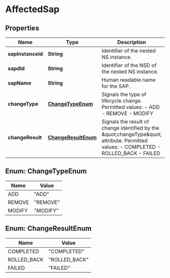 
# AffectedSap

## Properties
Name | Type | Description | Notes
------------ | ------------- | ------------- | -------------
**sapInstanceId** | **String** | Identifier of the nested NS instance.  | 
**sapdId** | **String** | Identifier of the NSD of the nested NS instance.  | 
**sapName** | **String** | Human readable name for the SAP.  |  [optional]
**changeType** | [**ChangeTypeEnum**](#ChangeTypeEnum) | Signals the type of lifecycle change. Permitted values: - ADD - REMOVE - MODIFY  |  [optional]
**changeResult** | [**ChangeResultEnum**](#ChangeResultEnum) | Signals the result of change identified by the \&quot;changeType\&quot; attribute. Permitted values: - COMPLETED - ROLLED_BACK - FAILED  |  [optional]


<a name="ChangeTypeEnum"></a>
## Enum: ChangeTypeEnum
Name | Value
---- | -----
ADD | &quot;ADD&quot;
REMOVE | &quot;REMOVE&quot;
MODIFY | &quot;MODIFY&quot;


<a name="ChangeResultEnum"></a>
## Enum: ChangeResultEnum
Name | Value
---- | -----
COMPLETED | &quot;COMPLETED&quot;
ROLLED_BACK | &quot;ROLLED_BACK&quot;
FAILED | &quot;FAILED&quot;



